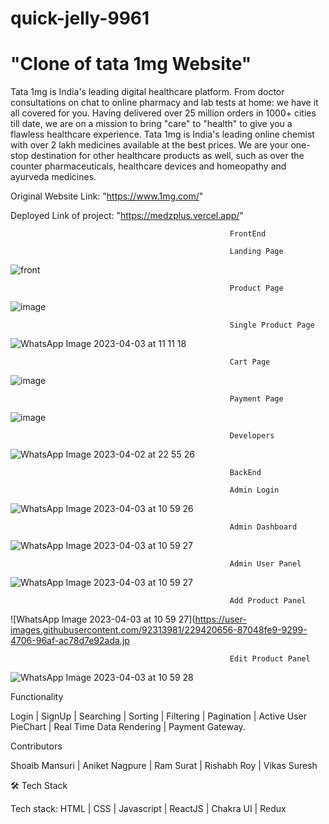 # quick-jelly-9961

# "Clone of tata 1mg Website"

Tata 1mg is India's leading digital healthcare platform. From doctor consultations on chat to online pharmacy and lab tests at home: we have it all covered for you. Having delivered over 25 million orders in 1000+ cities till date, we are on a mission to bring "care" to "health" to give you a flawless healthcare experience.
Tata 1mg is India's leading online chemist with over 2 lakh medicines available at the best prices. We are your one-stop destination for other healthcare products as well, such as over the counter pharmaceuticals, healthcare devices and homeopathy and ayurveda medicines.

Original Website Link: "https://www.1mg.com/"

Deployed Link of project: "https://medzplus.vercel.app/"

                                                     FrontEnd

                                                     Landing Page
![front](https://user-images.githubusercontent.com/92313981/229344642-4c85116c-375c-4969-9814-23e0fca3cacd.png)

                                                     Product Page
![image](https://user-images.githubusercontent.com/92313981/229344844-939da59b-dfdf-4c84-b487-fc2aa8c573c3.png)

                                                     Single Product Page
![WhatsApp Image 2023-04-03 at 11 11 18](https://user-images.githubusercontent.com/92313981/229421019-caf380f7-dae2-437a-b073-e2787f92d1c5.jpg)

                                                     Cart Page
![image](https://user-images.githubusercontent.com/92313981/229345247-5bc0f245-5b6c-4863-b6b3-38ff8bbb6208.png)

                                                     Payment Page
 ![image](https://user-images.githubusercontent.com/92313981/229368464-56cf9e64-f9ea-4c97-a3b3-4b5781b0c264.png)
 
                                                     Developers
 ![WhatsApp Image 2023-04-02 at 22 55 26](https://user-images.githubusercontent.com/92313981/229374201-6f143cf0-33a0-4d9e-8440-cef0f164d720.jpg)
 
 
                                                     BackEnd
                                                     
                                                     Admin Login
![WhatsApp Image 2023-04-03 at 10 59 26](https://user-images.githubusercontent.com/92313981/229420557-db64546e-da30-401f-8dcf-b6b5f717f9b0.jpg)
                                                    
                                                     Admin Dashboard
![WhatsApp Image 2023-04-03 at 10 59 27](https://user-images.githubusercontent.com/92313981/229420598-56936d79-f1a5-4f00-8891-3e7a54df550a.jpg)
                                                    
                                                     Admin User Panel
![WhatsApp Image 2023-04-03 at 10 59 27](https://user-images.githubusercontent.com/92313981/229420621-0cb2ddd3-021e-40cc-952c-a6497e9fd737.jpg)
                                                    
                                                     Add Product Panel
![WhatsApp Image 2023-04-03 at 10 59 27](https://user-images.githubusercontent.com/92313981/229420656-87048fe9-9299-4706-96af-ac78d7e92ada.jp
                                                     
                                                     Edit Product Panel
![WhatsApp Image 2023-04-03 at 10 59 28](https://user-images.githubusercontent.com/92313981/229420767-08185f11-b58b-4343-bc05-6c4589467926.jpg)
                                                     
                                                     
                                                     

Functionality

Login | SignUp | Searching | Sorting | Filtering | Pagination | Active User PieChart | Real Time Data Rendering | Payment Gateway.

Contributors

Shoaib Mansuri | Aniket Nagpure | Ram Surat | Rishabh Roy | Vikas Suresh

🛠 Tech Stack

Tech stack: HTML | CSS | Javascript | ReactJS | Chakra UI | Redux
